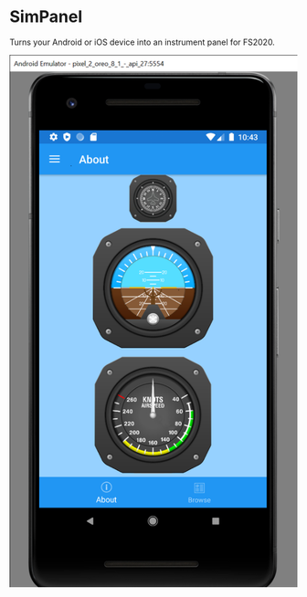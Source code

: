 # SimPanel

Turns your Android or iOS device into an instrument panel for FS2020.

![SimPanel](screenshot.png)

